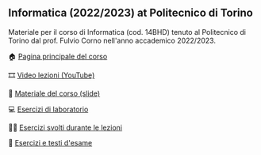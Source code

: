 ## Informatica (2022/2023) at Politecnico di Torino

Materiale per il corso di Informatica (cod. 14BHD) tenuto al Politecnico di Torino dal prof. Fulvio Corno nell'anno accademico 2022/2023.

🏠 [Pagina principale del corso](http://bit.ly/polito-informatica)

🎞️ [Video lezioni (YouTube)](https://youtube.com/playlist?list=PLqRTLlwsxDL-yRy3U34aImItjkWhcnSdY)

📘 [Materiale del corso (slide)](https://github.com/polito-info-2022/Materiale)

💻 [Esercizi di laboratorio](https://github.com/polito-info-2022/Laboratorio)

👨‍🏫 [Esercizi svolti durante le lezioni](https://github.com/polito-info-2022/Settimane)

🔢 [Esercizi e testi d'esame](https://github.com/polito-info-2022/Esempi-esame)

